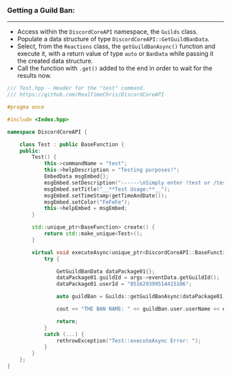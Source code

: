### **Getting a Guild Ban:**
---
- Access within the `DiscordCoreAPI` namespace, the `Guilds` class.
- Populate a data structure of type `DiscordCoreAPI::GetGuildBanData`.
- Select, from the `Reactions` class, the `getGuildBanAsync()` function and execute it, with a return value of type `auto` or `BanData` while passing it the created data structure.
- Call the function with `.get()` added to the end in order to wait for the results now.

```cpp
/// Test.hpp - Header for the "test" command.
/// https://github.com/RealTimeChris/DiscordCoreAPI

#pragma once

#include <Index.hpp>

namespace DiscordCoreAPI {

	class Test : public BaseFunction {
	public:
		Test() {
			this->commandName = "test";
			this->helpDescription = "Testing purposes!";
			EmbedData msgEmbed{};
			msgEmbed.setDescription("------\nSimply enter !test or /test!\n------");
			msgEmbed.setTitle("__**Test Usage:**__");
			msgEmbed.setTimeStamp(getTimeAndDate());
			msgEmbed.setColor("FeFeFe");
			this->helpEmbed = msgEmbed;
		}

		std::unique_ptr<BaseFunction> create() {
			return std::make_unique<Test>();
		}

		virtual void executeAsync(unique_ptr<DiscordCoreAPI::BaseFunctionArguments> args) {
			try {

				GetGuildBanData dataPackage01{};
				dataPackage01.guildId = args->eventData.getGuildId();
				dataPackage01.userId = "851629399514415106";

				auto guildBan = Guilds::getGuildBanAsync(dataPackage01).get();

				cout << "THE BAN NAME: " << guildBan.user.userName << endl;

				return;
			}
			catch (...) {
				rethrowException("Test::executeAsync Error: ");
			}
		}
	};
}
```
